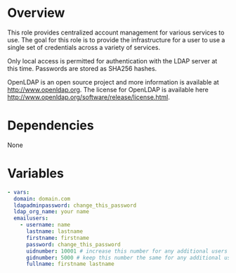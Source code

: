 # Overview
This role provides centralized account management for various services to use.
The goal for this role is to provide the infrastructure for a user to use a single
set of credentials across a variety of services.

Only local access is permitted for authentication with the LDAP server at this time.
Passwords are stored as SHA256 hashes.

OpenLDAP is an open source project and more information is available at
http://www.openldap.org. The license for OpenLDAP is available here
http://www.openldap.org/software/release/license.html.

# Dependencies
None

# Variables
```yaml
- vars:
  domain: domain.com
  ldapadminpassword: change_this_password
  ldap_org_name: your name
  emailusers:
    - username: name
      lastname: lastname
      firstname: firstname
      password: change_this_password
      uidnumber: 10001 # increase this number for any additional users
      gidnumber: 5000 # keep this number the same for any additional users
      fullname: firstname lastname
```
